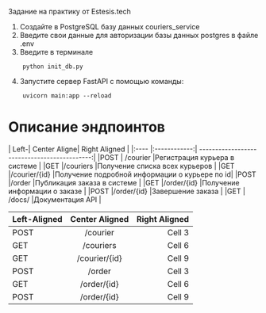 Задание на практику от Estesis.tech

1. Создайте в PostgreSQL базу данных couriers_service
2. Введите свои данные для авторизации базы данных postgres в файле .env
3. Введите в терминале
```
    python init_db.py
```
4. Запустите сервер FastAPI с помощью команды:
```
    uvicorn main:app --reload
```


<h1>Описание эндпоинтов</h1>
| Left-| Center Aligne| Right Aligned                                |
|:---- |:------------:| --------------------------------------------:|
|POST  | /courier     |Регистрация курьера в системе                 |
|GET   |/couriers     |Получение списка всех курьеров                |
|GET   |/courier/{id} |Получение подробной информации о курьере по id|
|POST  |/order        |Публикация заказа в системе                   |
|GET   |/order/{id}   |Получение информации о заказе                 |
|POST  |/order/{id}   |Завершение заказа                             |
|GET   | /docs/       |Документация API                              | 

| Left-Aligned  | Center Aligned    | Right Aligned |
|:------------- |:-----------------:| -------------:|
| POST          | /courier          | Cell 3        |
| GET           | /couriers         | Cell 6        |
| GET           | /courier/{id}     | Cell 9        |
| POST          | /order            | Cell 3        |
| GET           | /order/{id}       | Cell 6        |
| POST          | /order/{id}       | Cell 9        |


